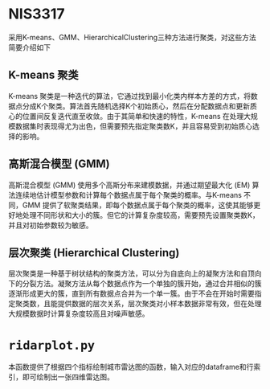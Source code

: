 # NIS3317

采用K-means、GMM、HierarchicalClustering三种方法进行聚类，对这些方法简要介绍如下

## K-means 聚类

K-means 聚类是一种迭代的算法，它通过找到最小化类内样本方差的方式，将数据点分成K个聚类。算法首先随机选择K个初始质心，然后在分配数据点和更新质心的位置间反复迭代直至收敛。由于其简单和快速的特性，K-means 在处理大规模数据集时表现得尤为出色，但需要预先指定聚类数K，并且容易受到初始质心选择的影响。

## 高斯混合模型 (GMM)

高斯混合模型 (GMM) 使用多个高斯分布来建模数据，并通过期望最大化 (EM) 算法连续地估计模型参数和计算每个数据点属于每个聚类的概率。与K-means 不同，GMM 提供了软聚类结果，即每个数据点属于每个聚类的概率，这使其能够更好地处理不同形状和大小的簇。但它的计算复杂度较高，需要预先设置聚类数K，并且对初始参数较为敏感。

## 层次聚类 (Hierarchical Clustering)

层次聚类是一种基于树状结构的聚类方法，可以分为自底向上的凝聚方法和自顶向下的分裂方法。凝聚方法从每个数据点作为一个单独的簇开始，通过合并相似的簇逐渐形成更大的簇，直到所有数据点合并为一个单一簇。由于不会在开始时需要指定聚类数，且能提供数据的层次关系，层次聚类对小样本数据非常有效，但在处理大规模数据时计算复杂度较高且对噪声敏感。

# `ridarplot.py`

本函数提供了根据四个指标绘制城市雷达图的函数，输入对应的dataframe和行索引，即可绘制出一张四维雷达图。
